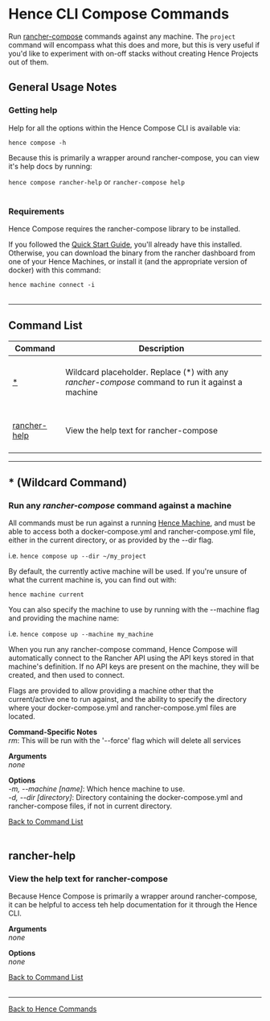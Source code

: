 # Hence CLI Compose Commands
Run [rancher-compose](http://docs.rancher.com/rancher/rancher-compose/) commands against any machine. The `project` command will encompass what this does and more, but this is very useful if you'd like to experiment with on-off stacks without creating Hence Projects out of them.

## General Usage Notes
### Getting help
Help for all the options within the Hence Compose CLI is available via:

`hence compose -h`

Because this is primarily a wrapper around rancher-compose, you can view it's help docs by running:

`hence compose rancher-help` or `rancher-compose help`<br><br>

### Requirements
Hence Compose requires the rancher-compose library to be installed.

If you followed the [Quick Start Guide](../README.md#quick-start-guide), you'll already have this installed.  Otherwise, you can download the binary from the rancher dashboard from one of your Hence Machines, or install it (and the appropriate version of docker) with this command:

`hence machine connect -i`<br><br>

---

## Command List
Command | Description
--- | ---
<br>[*](#-wildcard-command-)<br><br> | <br>Wildcard placeholder. Replace (*) with any _rancher-compose_ command to run it against a machine<br><br>
<br>[rancher-help](#rancher-help)<br><br> | <br>View the help text for rancher-compose<br><br>

---

## * (Wildcard Command)
### Run any _rancher-compose_ command against a machine
All commands must be run against a running [Hence Machine](./machine.md), and must be able to access both a docker-compose.yml and rancher-compose.yml file, either in the current directory, or as provided by the --dir flag.

i.e. `hence compose up --dir ~/my_project`

By default, the currently active machine will be used.  If you're unsure of what the current machine is, you can find out with:

`hence machine current`

You can also specify the machine to use by running with the --machine flag and providing the machine name:

i.e. `hence compose up --machine my_machine`

When you run any rancher-compose command, Hence Compose will automatically connect to the Rancher API using the API keys stored in that machine's definition.  If no API keys are present on the machine, they will be created, and then used to connect.

Flags are provided to allow providing a machine other that the current/active one to run against, and the ability to specify the directory where your docker-compose.yml and rancher-compose.yml files are located.

**Command-Specific Notes**<br>
_rm_: This will be run with the '--force' flag which will delete all services

**Arguments**<br>
_none_

**Options**<br>
_-m, --machine [name]_: Which hence machine to use.<br>
_-d, --dir [directory]_: Directory containing the docker-compose.yml and rancher-compose files, if not in current directory.

[Back to Command List](#command-list)<br><br>

## rancher-help
### View the help text for rancher-compose
Because Hence Compose is primarily a wrapper around rancher-compose, it can be helpful to access teh help documentation for it through the Hence CLI.

**Arguments**<br>
_none_

**Options**<br>
_none_

[Back to Command List](#command-list)<br><br>

---
[Back to Hence Commands](./README.md)
